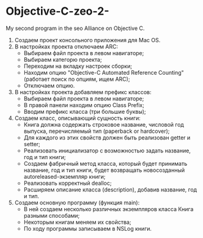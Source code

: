 # Objective-C-zeo-2-
My second program in the seo Alliance on Objective C.

1. Создаем проект консольного приложения для Mac OS.
2. В настройках проекта отключаем ARC:
	- Выбираем файл проекта в левом навигаторе;
	- Выбираем категорю проекта;
	- Переходим на вкладку настроек сборки;
	- Находим опцию "Objective-C Automated Reference Counting" (работает поиск по опциям, ищем ARC);
	- Отключаем опцию.
3. В настройках проекта добавляем префикс классов:
	- Выбираем файл проекта в левом навигаторе;
	- В правой панели находим опцию Class Prefix;
	- Вводим префикс класса (три большие буквы);
4. Создаем класс, описывающий сущность книги:
	- Книга должна содержать строковое название, числовой год выпуска, перечисляемый тип (paperback or hardcover);
	- Для каждого из этих свойств должен быть реализован getter и setter;
	- Реализовать инициализатор c возможностью задать название, год и тип книги;
	- Создаем фабричный метод класса, который будет принимать название, год и тип книги, будет возвращать новосозданный autoreleased-экземпляр книги;
	- Реализовать корректный dealloc;
	- Расширяем описание класса (description), добавив название, год и тип.
5. Создаем основную программу (функция main):
	- В ней создаем несколько различных экземпляров класса Книга разными способами;
	- Некоторым книгам меняем их свойства;
	- По ходу программы записываем в NSLog книги.

